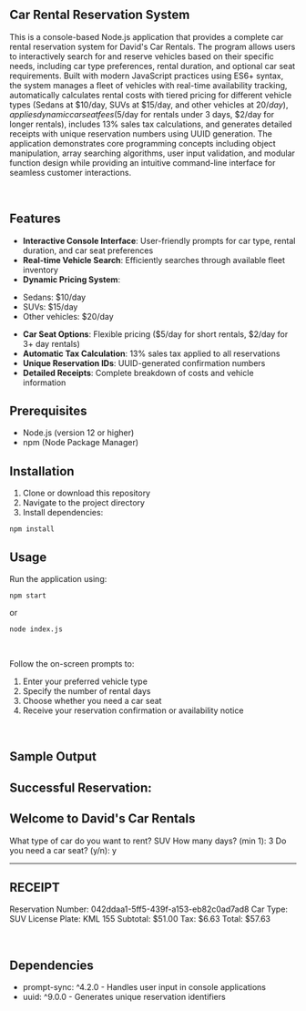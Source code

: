 ## Car Rental Reservation System
This is a console-based Node.js application that provides a complete car rental reservation system for David's Car Rentals. The program allows users to interactively search for and reserve vehicles based on their specific needs, including car type preferences, rental duration, and optional car seat requirements. Built with modern JavaScript practices using ES6+ syntax, the system manages a fleet of vehicles with real-time availability tracking, automatically calculates rental costs with tiered pricing for different vehicle types (Sedans at $10/day, SUVs at $15/day, and other vehicles at $20/day), applies dynamic car seat fees ($5/day for rentals under 3 days, $2/day for longer rentals), includes 13% sales tax calculations, and generates detailed receipts with unique reservation numbers using UUID generation. The application demonstrates core programming concepts including object manipulation, array searching algorithms, user input validation, and modular function design while providing an intuitive command-line interface for seamless customer interactions.

<br>

## Features

* **Interactive Console Interface**: User-friendly prompts for car type, rental duration, and car seat preferences
* **Real-time Vehicle Search**: Efficiently searches through available fleet inventory
* **Dynamic Pricing System**:
- Sedans: $10/day 
- SUVs: $15/day 
- Other vehicles: $20/day <br>

* **Car Seat Options**: Flexible pricing ($5/day for short rentals, $2/day for 3+ day rentals)
* **Automatic Tax Calculation**: 13% sales tax applied to all reservations
* **Unique Reservation IDs**: UUID-generated confirmation numbers
* **Detailed Receipts**: Complete breakdown of costs and vehicle information

## Prerequisites

* Node.js (version 12 or higher)
* npm (Node Package Manager)

## Installation

1. Clone or download this repository
2. Navigate to the project directory
3. Install dependencies:
```
npm install
```

## Usage
Run the application using:
```
npm start
```
or
```
node index.js
```

<br> 

Follow the on-screen prompts to:
1. Enter your preferred vehicle type
2. Specify the number of rental days
3. Choose whether you need a car seat
4. Receive your reservation confirmation or availability notice

<br> 

## Sample Output

Successful Reservation:
-------------------------------
Welcome to David's Car Rentals
-------------------------------
What type of car do you want to rent? SUV
How many days? (min 1): 3
Do you need a car seat? (y/n): y

-------------------
RECEIPT
-------------------
Reservation Number: 042ddaa1-5ff5-439f-a153-eb82c0ad7ad8
Car Type: SUV
License Plate: KML 155
Subtotal: $51.00
Tax: $6.63
Total: $57.63

<br> 

## Dependencies

* prompt-sync: ^4.2.0 - Handles user input in console applications
* uuid: ^9.0.0 - Generates unique reservation identifiers
